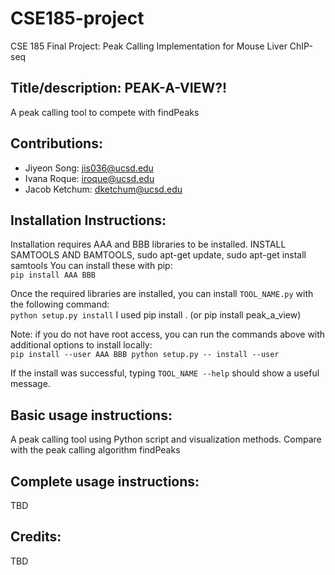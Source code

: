 # CSE185-project
CSE 185 Final Project: Peak Calling Implementation for Mouse Liver ChIP-seq

## Title/description: PEAK-A-VIEW?!
A peak calling tool to compete with findPeaks

## Contributions:
- Jiyeon Song: jis036@ucsd.edu
- Ivana Roque: iroque@ucsd.edu
- Jacob Ketchum: dketchum@ucsd.edu

## Installation Instructions:
Installation requires AAA and BBB libraries to be installed. 
INSTALL SAMTOOLS AND BAMTOOLS, sudo apt-get update, sudo apt-get install samtools
You can install these with pip:\
``pip install AAA BBB``

Once the required libraries are installed, you can install ``TOOL_NAME.py`` with the following command:\
``python setup.py install``
I used pip install . (or pip install peak_a_view)

Note: if you do not have root access, you can run the commands above with additional options to install locally:\
``pip install --user AAA BBB
python setup.py -- install --user``

If the install was successful, typing ``TOOL_NAME --help`` should show a useful message.

## Basic usage instructions:
A peak calling tool using Python script and visualization methods. Compare with the peak calling algorithm findPeaks

## Complete usage instructions:
TBD

## Credits:
TBD
